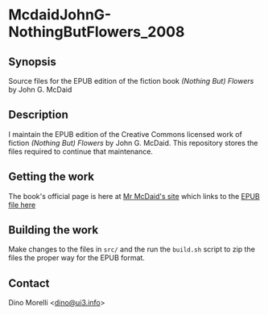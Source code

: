 # McdaidJohnG-NothingButFlowers_2008


## Synopsis

Source files for the EPUB edition of the fiction book _(Nothing But)
Flowers_ by John G. McDaid


## Description

I maintain the EPUB edition of the Creative Commons licensed work of
fiction _(Nothing But) Flowers_ by John G. McDaid. This repository
stores the files required to continue that maintenance.


## Getting the work

The book's official page is here at [Mr McDaid's site](http://harddeadlines.com/node/984) which links to the [EPUB file here](http://ui3.info/d/misc/McdaidJohnG-NothingButFlowers_2008.epub)


## Building the work

Make changes to the files in `src/` and the run the `build.sh`
script to zip the files the proper way for the EPUB format.


## Contact

Dino Morelli <[dino@ui3.info](mailto:dino@ui3.info)>
